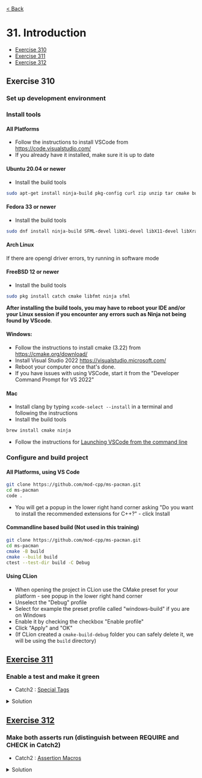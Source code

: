 [< Back](README.md)

# 31. Introduction

* [Exercise 310](#exercise-310)
* [Exercise 311](#exercise-311)
* [Exercise 312](#exercise-312)

## Exercise 310
### Set up development environment

### Install tools

#### All Platforms

* Follow the instructions to install VSCode from https://code.visualstudio.com/
* If you already have it installed, make sure it is up to date

#### Ubuntu 20.04 or newer

* Install the build tools
```bash
sudo apt-get install ninja-build pkg-config curl zip unzip tar cmake build-essential libx11-dev libxrandr-dev libxi-dev libudev-dev libgl1-mesa-dev clang-12 g++-10
```

#### Fedora 33 or newer

* Install the build tools
```bash
sudo dnf install ninja-build SFML-devel libXi-devel libX11-devel libXrandr-devel mesa-libGL-devel systemd-devel
```

#### Arch Linux

If there are opengl driver errors, try running in software mode

#### FreeBSD 12 or newer

* Install the build tools
```bash
sudo pkg install catch cmake libfmt ninja sfml
```

**After installing the build tools, you may have to reboot your IDE and/or your Linux session if you encounter any errors such as Ninja not being found by VScode**.

#### Windows:

* Follow the instructions to install cmake (3.22) from https://cmake.org/download/
* Install Visual Studio 2022 https://visualstudio.microsoft.com/
* Reboot your computer once that's done.
* If you have issues with using VSCode, start it from the "Developer Command Prompt for VS 2022"

#### Mac

* Install clang by typing `xcode-select --install` in a terminal and following the instructions
* Install the build tools
```bash
brew install cmake ninja
```
* Follow the instructions for [Launching VSCode from the command line](https://code.visualstudio.com/docs/setup/mac#_launching-from-the-command-line)

### Configure and build project

#### All Platforms, using VS Code

```bash
git clone https://github.com/mod-cpp/ms-pacman.git
cd ms-pacman
code .
```

* You will get a popup in the lower right hand corner asking "Do you want to install the recommended extensions for C++?" - click Install

#### Commandline based build (Not used in this training)

```bash
git clone https://github.com/mod-cpp/ms-pacman.git
cd ms-pacman
cmake -B build
cmake --build build
ctest --test-dir build -C Debug
```

#### Using CLion

* When opening the project in CLion use the CMake preset for your platform - see popup in the lower right hand corner
* Unselect the "Debug" profile
* Select for example the preset profile called "windows-build" if you are on Windows
* Enable it by checking the checkbox "Enable profile"
* Click "Apply" and "OK"
* (If CLion created a `cmake-build-debug` folder you can safely delete it, we will be using the `build` directory)

## [Exercise 311][1]
### Enable a test and make it green

* Catch2 : [Special Tags][3]

<details>
   <summary>Solution</summary>

```cpp
TEST_CASE("Exercise 311 : Enable a test and make it green", "[31]") {
  REQUIRE(true == true);
}
```
</details>

## [Exercise 312][1]
### Make both asserts run (distinguish between REQUIRE and CHECK in Catch2)

* Catch2 : [Assertion Macros][2]

<details>
   <summary>Solution</summary>

```cpp
TEST_CASE("Exercise 312 : Make both asserts run (distinguish between REQUIRE and CHECK in Catch2)", "[31]") {
  CHECK(true == true);
  CHECK(true == true);
}
```
</details>

[1]: 31_exercises.cpp
[2]: https://github.com/catchorg/Catch2/blob/v2.x/docs/assertions.md
[3]: https://github.com/catchorg/Catch2/blob/v2.x/docs/test-cases-and-sections.md#special-tags

